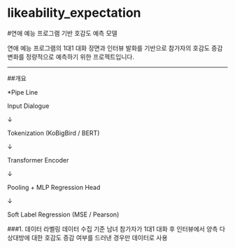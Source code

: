 # likeability_expectation

#연애 예능 프로그램 기반 호감도 예측 모델

연애 예능 프로그램의 1대1 대화 장면과 인터뷰 발화를 기반으로 참가자의 호감도 증감 변화를 정량적으로 예측하기 위한 프로젝트입니다.

---

##개요

*Pipe Line

Input Dialogue

   ↓
   
Tokenization (KoBigBird / BERT)

   ↓
   
Transformer Encoder

   ↓
   
Pooling + MLP Regression Head

   ↓
   
Soft Label Regression (MSE / Pearson)


###1. 데이터 라벨링
데이터 수집 기준
남녀 참가자가 1대1 대화 후 인터뷰에서 양측 다 상대방에 대한 호감도 증감 여부를 드러낸 경우만 데이터로 사용

